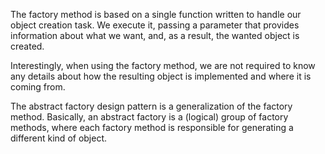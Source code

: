 The factory method is based on a single function written to handle our object creation task.
We execute it, passing a parameter that provides information about what we want, and, as
a result, the wanted object is created.

Interestingly, when using the factory method, we are not required to know any details
about how the resulting object is implemented and where it is coming from.


The abstract factory design pattern is a generalization of the factory method. Basically, an
abstract factory is a (logical) group of factory methods, where each factory method is
responsible for generating a different kind of object.